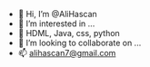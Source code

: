 - 👋 Hi, I’m @AliHascan
- 👀 I’m interested in ...
- 🌱 HDML, Java, css, python
- 💞️ I’m looking to collaborate on ...
- 📫 alihascan7@gmail.com

<!---
AliHascan/AliHascan is a ✨ special ✨ repository because its `README.md` (this file) appears on your GitHub profile.
You can click the Preview link to take a look at your changes.
--->
